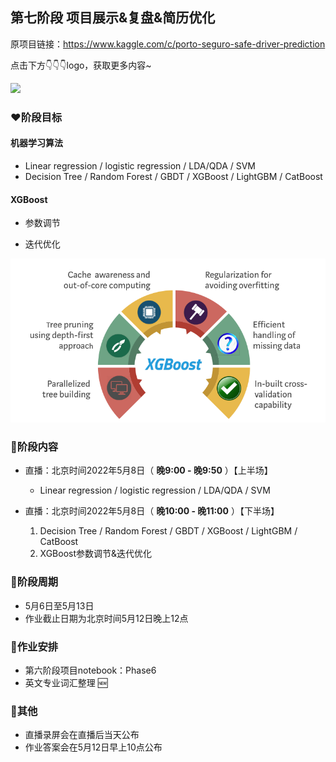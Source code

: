 ## 第七阶段 项目展示&复盘&简历优化



原项目链接：https://www.kaggle.com/c/porto-seguro-safe-driver-prediction

点击下方👇👇👇logo，获取更多内容~

<a href='https://mp.weixin.qq.com/mp/appmsgalbum?__biz=Mzg2OTU4NzI3NQ==&action=getalbum&album_id=1764511202329624577#wechat_redirect'> 
<img src='https://gitee.com/gzjzg/WhaleDataScienceProject/raw/master/pic/project_logo.jpg'/></a>

### ❤️阶段目标

#### 机器学习算法

- Linear regression / logistic regression / LDA/QDA / SVM
- Decision Tree / Random Forest / GBDT / XGBoost / LightGBM / CatBoost 


#### XGBoost

- 参数调节
    
- 迭代优化


![输入图片说明](../../pic/XGB.png)


 
### 💛阶段内容   

- 直播：北京时间2022年5月8日（ **晚9:00 - 晚9:50** ）【上半场】 
    - Linear regression / logistic regression / LDA/QDA / SVM


- 直播：北京时间2022年5月8日（ **晚10:00 - 晚11:00** ）【下半场】
    1. Decision Tree / Random Forest / GBDT / XGBoost / LightGBM / CatBoost 
    2. XGBoost参数调节&迭代优化

### 💚阶段周期


- 5月6日至5月13日 
- 作业截止日期为北京时间5月12日晚上12点


### 💙作业安排


- 第六阶段项目notebook：Phase6
- 英文专业词汇整理 🆕


### 💜其他


- 直播录屏会在直播后当天公布
- 作业答案会在5月12日早上10点公布
